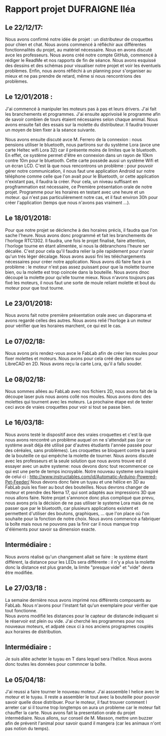 
# Rapport projet DUFRAIGNE Iléa

## Le 22/12/17:
Nous avons confirmé notre idée de projet : un distributeur de croquettes pour chien et chat.
Nous avons commencé à réfléchir aux différentes fonctionnalités du projet, au matériel nécessaire. Nous en avons discuté avce les professeurs. 
Nous avons créé notre compte GitHub, commencé à rédiger le ReadMe et nos rapports de fin de séance.
Nous avons esquissé des dessins et des schémas pour visualiser notre projet et voir les éventuels problèmes.
Enfin, nous avons réfléchi à un planning pour s'organiser au mieux et ne pas prendre de retard, même si nous rencontrions des problèmes.

## Le 12/01/2018 : 
J'ai commencé à manipuler les moteurs pas à pas et leurs drivers. J'ai fait les branchements et programmes. J'ai ensuite apprivoisé le programme afin de savoir combien de tours étaient nécessaires selon chaque animal.
Nous avons ensuite fait des essais sur la molette du distributeur. Il faudra trouver un moyen de bien fixer à la séance suivante.

Nous avons ensuite discuté avce M. Ferrero de la connexion : nous pensions utiliser le bluetooth, nous partirons sur du système Lora (avce une carte Heltec wifi Lora 32) car il présente moins de limites que le bluetooth. En effet, ce système permet d'être en connexion dans un rayon de 10km contre 10m pour le bluetooth. Cette carte possède aussi un système Wifi et un écran LCD.
C'est là que nous rencontrons un problème : pour pouvoir gérer notre communication, il nous faut une application Android sur notre téléphone comme celle que l'on avait pour le Bluetooth, or cette application n'existant pas, il faudra la créer. Pour cela, un niveau suffisant en progframmation est nécessaire, ce Première présentation orale de notre projet.
Programme pour les horaires en testant avec une heure et un moteur.
qui n'est pas particulièrement notre cas, et il faut environ 30h pour créer l'application (temps que nous n'avons pas vraiment ...). 

## Le 18/01/2018:
Pour que notre projet se déclenche à des horaires précis, il faudra que l'on sache l'heure.
Nous avons donc programmé et fait les branchements de l'horloge RTC1302. Il faudra, une fois le projet finalisé, faire attention, l'horloge tourne en étant alimentée, si nous la débranchons l'heure ser décalée. C'est pour cela qu'il faudra relier la pile rapidement pour n'avoir qu'un trés léger décalage.
Nous avons aussi fini les téléchargements nécessaires pour créer notre application. 
Nous avons dû faire face à un problème : le moteur n'est pas assez puissant pour que la molette tourne bien, ou la molette est trop coincée dans la bouteille. Nous avons dnoc découpé la molette pour qu'elle tourne mieux. Nous n'avons toujours pas fixé les moteurs, il nous faut une sorte de moule reliant molette et bout du moteur pour que tout tourne.

## Le 23/01/2018:
Nous avons fait notre première présentation orale avec un diaporama et avons regardé celles des autres.
Nous avons relié l'horloge à un moteur pour vérifier que les horaires marchent, ce qui est le cas.

## Le 07/02/18:
Nous avons pris rendez-vous avce le FabLab afin de créer les moules pour fixer molettes et moteurs. Nous avons pour cela créé des plans sur LibreCAD en 2D.
Nous avons reçu la carte Lora, qu'il a fallu souder.

## Le 08/02/18:
Nous sommes allées au FabLab avec nos fichiers 2D, nous avons fait de la découpe laser puis nous avons collé nos moules. Nous avons donc des molettes qui tournent avec les moteurs. La prochaine étape est de tester ceci avce de vraies croquettes pour voir si tout se passe bien.

## Le 16/03/18: 
Nous avons testé le dispositif avce des vraies croquettes et c'est là que nous avons rencontré un problème auquel on ne s'attendait pas (car ce système avait déja été utilisé par d'autres étudiants l'année passée pour des céréales, sans problèmes). Les croquettes se bloquent contre la paroi de la bouteille ce qui empêche la molette de tourner. 
Nous avons discuté avec les professeurs et la seule solution que nous avons trouve est d essayer avec un autre systeme: nous devons donc tout recommencer ce qui est une perte de temps incroyable. Notre nouveau systeme sera inspiré de celui ci : http://www.instructables.com/id/Automatic-Arduino-Powered-Pet-Feeder/ 
Nous devons donc faire un tuyau et une hélice en 3D au FabLab puis les fixer au bout des bouteilles. Nous devrons changer de moteur et prendre des Nema 17, qui sont adaptés aux impressions 3D que nous allons faire.
Notre projet s'annonce donc plus compliqué que prevu, nous avons pris la décision de ne pas utiliser le systeme Lora mais de ne passer que par le bluetooth, car plusieurs applications existent et permettent d'utiliser des boutons, graphiques, ... que l'on place où l'on souhaite pour la fonction de notre choix.
Nous avons commencé a fabriquer la boîte mais nous ne pouvons pas la finir car il nous manque trop d'éléments pour savoir sa dimension exacte.

## Intermédiaire :
Nous avons réalisé qu'un changement allait se faire : le système étant différent, la distance pour les LEDs sera différente : il n'y a plus la molette donc la distance est plus grande, la limite "presque vide" et "vide" devra être modifiée.

## Le 27/03/18 :
La semaine dernière nous avons imprimé nos différents composants au FabLab. Nous n'avons pour l'instant fait qu'un exemplaire pour vérifier que tout fonctionne.  
Nous avons modifié les distances pour le capteur de distancde indiquant si le réservoir est plein ou vide.
J'ai cherché les programmes pour nos nouveaux moteurs, et adpaté ceux ci à nos anciens prograpmes couplés aux horaires de distribution.

## Intermédiaire : 
Je suis allée acheter le tuyau en T dans lequel sera l'hélice. Nous avons donc toutes les données pour commncer la boîte.

## Le 05/04/18:
J'ai reussi a faire tourner le nouveau moteur. J'ai asssemble l helice avec le moteur et le tuyau. Il reste a assembler le tout avec la bouteille pour pouvoir savoir quelle dose distribuer. 
Pour le moteur, il faut trouver comment l arreter car si il tourne trop longtemps on aura un probleme car le moteur fait chauffer la carte. 
Nous avons fait la presentation orale du projet intermédiaire. 
Nous allons, sur conseil de M. Masson, mettre unn buzzer afin de prévenit l'animal pour savoir quand il mangera (car les animaux n'ont pas notion du temps).
